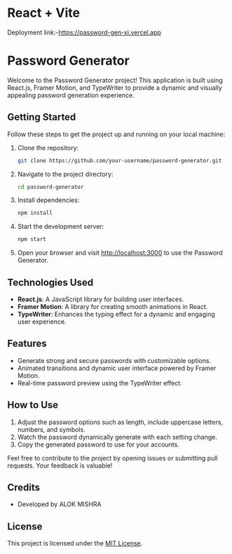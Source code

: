 # React + Vite

Deployment link:-https://password-gen-xi.vercel.app

# Password Generator

Welcome to the Password Generator project! This application is built using React.js, Framer Motion, and TypeWriter to provide a dynamic and visually appealing password generation experience.

## Getting Started

Follow these steps to get the project up and running on your local machine:

1. Clone the repository:
   ```bash
   git clone https://github.com/your-username/password-generator.git
   ```

2. Navigate to the project directory:
   ```bash
   cd password-generator
   ```

3. Install dependencies:
   ```bash
   npm install
   ```

4. Start the development server:
   ```bash
   npm start
   ```

5. Open your browser and visit [http://localhost:3000](http://localhost:3000) to use the Password Generator.

## Technologies Used

- **React.js**: A JavaScript library for building user interfaces.
- **Framer Motion**: A library for creating smooth animations in React.
- **TypeWriter**: Enhances the typing effect for a dynamic and engaging user experience.

## Features

- Generate strong and secure passwords with customizable options.
- Animated transitions and dynamic user interface powered by Framer Motion.
- Real-time password preview using the TypeWriter effect.

## How to Use

1. Adjust the password options such as length, include uppercase letters, numbers, and symbols.
2. Watch the password dynamically generate with each setting change.
3. Copy the generated password to use for your accounts.

Feel free to contribute to the project by opening issues or submitting pull requests. Your feedback is valuable!

## Credits

- Developed by ALOK MISHRA


## License

This project is licensed under the [MIT License](LICENSE).
